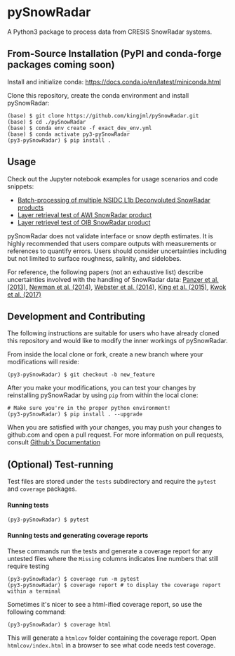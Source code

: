 # pySnowRadar

A Python3 package to process data from CRESIS SnowRadar systems. 

## From-Source Installation (PyPI and conda-forge packages coming soon)

Install and initialize conda:  https://docs.conda.io/en/latest/miniconda.html

Clone this repository, create the conda environment and install pySnowRadar:
  ```
  (base) $ git clone https://github.com/kingjml/pySnowRadar.git
  (base) $ cd ./pySnowRadar
  (base) $ conda env create -f exact_dev_env.yml
  (base) $ conda activate py3-pySnowRadar
  (py3-pySnowRadar) $ pip install . 
  ```

## Usage

Check out the Jupyter notebook examples for usage scenarios and code snippets:

 - [Batch-processing of multiple NSIDC L1b Deconvoluted SnowRadar products](./notebooks/batch_process_example.ipynb)
 - [Layer retrieval test of AWI SnowRadar product](./notebooks/retrieval_test_awi.ipynb)
 - [Layer retrievel test of OIB SnowRadar product](./notebooks/retrieval_test_oib.ipynb)
 
pySnowRadar does not validate interface or snow depth estimates. It is highly recommended that users compare outputs with measurements or references to quantify errors. Users should consider uncertainties including but not limited to surface roughness, salinity, and sidelobes.

For reference, the following papers (not an exhaustive list) describe uncertainties involved with the handling of SnowRadar data: [Panzer et al. (2013)]( https://www.cambridge.org/core/journals/journal-of-glaciology/article/an-ultrawideband-microwave-radar-for-measuring-snow-thickness-on-sea-ice-and-mapping-nearsurface-internal-layers-in-polar-firn/FF5CAF1FE9DBAD5847FF41995C1B1926), [Newman et al. (2014)](https://agupubs.onlinelibrary.wiley.com/doi/full/10.1002/2014JC010284), [Webster et al. (2014)](https://agupubs.onlinelibrary.wiley.com/doi/full/10.1002/2014JC009985), [King et al. (2015)](https://agupubs.onlinelibrary.wiley.com/doi/full/10.1002/2015GL066389), [Kwok et al. (2017)]( https://www.the-cryosphere.net/11/2571/2017/) 


## Development and Contributing

The following instructions are suitable for users who have already cloned this repository and would like to modify the inner workings of pySnowRadar.

From inside the local clone or fork, create a new branch where your modifications will reside:
  ```
  (py3-pySnowRadar) $ git checkout -b new_feature
  ```
  
After you make your modifications, you can test your changes by reinstalling pySnowRadar by using `pip` from within the local clone:

  ```
  # Make sure you're in the proper python environment!
  (py3-pySnowRadar) $ pip install . --upgrade
  ```
  
When you are satisfied with your changes, you may push your changes to github.com and open a pull request. For more information on pull requests, consult [Github's Documentation](https://help.github.com/en/github/collaborating-with-issues-and-pull-requests/about-pull-requests)

## (Optional) Test-running
Test files are stored under the `tests` subdirectory and require the `pytest` and `coverage` packages.

#### Running tests

```
(py3-pySnowRadar) $ pytest 
```

#### Running tests and generating coverage reports
These commands run the tests and generate a coverage report for any untested files where the `Missing` columns indicates line numbers that still require testing

```
(py3-pySnowRadar) $ coverage run -m pytest
(py3-pySnowRadar) $ coverage report # to display the coverage report within a terminal
```

Sometimes it's nicer to see a html-ified coverage report, so use the following command:

```
(py3-pySnowRadar) $ coverage html 
```

This will generate a `htmlcov` folder containing the coverage report. Open `htmlcov/index.html` in a browser to see what code needs test coverage.
